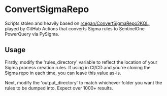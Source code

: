 # ConvertSigmaRepo
Scripts stolen and heavily based on [rcegan/ConvertSigmaRepo2KQL](https://github.com/rcegan/ConvertSigmaRepo2KQL), played by GitHub Actions that converts Sigma rules to SentinelOne PowerQuery via PySigma.

## Usage

Firstly, modify the 'rules_directory' variable to reflect the location of your Sigma process creation rules. If using in CI/CD and you're cloning the Sigma repo in each time, you can leave this value as-is.

Next, modify the 'output_directory' to match whichever folder you want the rules to be dumped into. Expect over 1000+ results.
